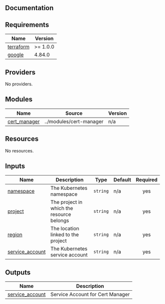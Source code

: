 ## Documentation

<!-- BEGINNING OF PRE-COMMIT-TERRAFORM DOCS HOOK -->

## Requirements

| Name                                                                     | Version  |
| ------------------------------------------------------------------------ | -------- |
| <a name="requirement_terraform"></a> [terraform](#requirement_terraform) | >= 1.0.0 |
| <a name="requirement_google"></a> [google](#requirement_google)          | 4.84.0   |

## Providers

No providers.

## Modules

| Name                                                                     | Source                  | Version |
| ------------------------------------------------------------------------ | ----------------------- | ------- |
| <a name="module_cert_manager"></a> [cert\_manager](#module_cert_manager) | ../modules/cert-manager | n/a     |

## Resources

No resources.

## Inputs

| Name                                                                            | Description                               | Type     | Default | Required |
| ------------------------------------------------------------------------------- | ----------------------------------------- | -------- | ------- | :------: |
| <a name="input_namespace"></a> [namespace](#input_namespace)                    | The Kubernetes namespace                  | `string` | n/a     |   yes    |
| <a name="input_project"></a> [project](#input_project)                          | The project in which the resource belongs | `string` | n/a     |   yes    |
| <a name="input_region"></a> [region](#input_region)                             | The location linked to the project        | `string` | n/a     |   yes    |
| <a name="input_service_account"></a> [service\_account](#input_service_account) | The Kubernetes service account            | `string` | n/a     |   yes    |

## Outputs

| Name                                                                              | Description                      |
| --------------------------------------------------------------------------------- | -------------------------------- |
| <a name="output_service_account"></a> [service\_account](#output_service_account) | Service Account for Cert Manager |

<!-- END OF PRE-COMMIT-TERRAFORM DOCS HOOK -->

